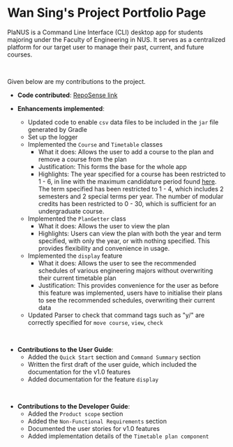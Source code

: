 # Wan Sing's Project Portfolio Page

PlaNUS is a Command Line Interface (CLI) desktop app for students majoring under the Faculty of Engineering in NUS.
It serves as a centralized platform for our target user to manage their past, current, and future courses.

<br>

Given below are my contributions to the project.
- **Code contributed**: [RepoSense link](https://nus-cs2113-ay2324s2.github.io/tp-dashboard/?search=hws2209&breakdown=true)

- **Enhancements implemented**: 
    - Updated code to enable `csv` data files to be included in the `jar` file generated by Gradle
    - Set up the logger
    - Implemented the `Course` and `Timetable` classes
        - What it does: Allows the user to add a course to the plan and remove a course from the plan
        - Justification: This forms the base for the whole app
        - Highlights: The year specified for a course has been restricted to 1 - 6, in line with the maximum 
          candidature period found [here](https://nus.edu.sg/registrar/academic-information-policies/undergraduate-students/continuation-and-graduation-requirements#ResidencyRequirement).
          The term specified has been restricted to 1 - 4, which includes 2 semesters and 2 special terms per year. 
          The number of modular credits has been restricted to 0 - 30, which is sufficient for an undergraduate course.
    - Implemented the `PlanGetter` class
        - What it does: Allows the user to view the plan
        - Highlights: Users can view the plan with both the year and term specified, with only the year, 
          or with nothing specified. This provides flexibility and convenience in usage.
    - Implemented the `display` feature
        - What it does: Allows the user to see the recommended schedules of various engineering majors 
          without overwriting their current timetable plan
        - Justification: This provides convenience for the user as before this feature was implemented, users have to 
          initialise their plans to see the recommended schedules, overwriting their current data
    - Updated Parser to check that command tags such as "y/" are correctly specified for `move course`, `view`, `check`

<br>

- **Contributions to the User Guide**:
    - Added the `Quick Start` section and `Command Summary` section
    - Written the first draft of the user guide, which included the documentation for the v1.0 features
    - Added documentation for the feature `display`

<br>

- **Contributions to the Developer Guide**: 
    - Added the `Product scope` section
    - Added the `Non-Functional Requirements` section
    - Documented the user stories for v1.0 features
    - Added implementation details of the `Timetable plan component`
